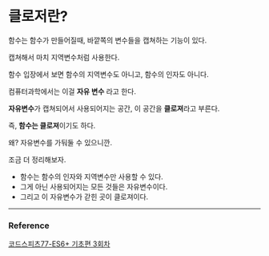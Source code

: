 # 클로저란?

함수는 함수가 만들어질때, 바깥쪽의 변수들을 캡쳐하는 기능이 있다.

캡쳐해서 마치 지역변수처럼 사용한다.

함수 입장에서 보면 함수의 지역변수도 아니고, 함수의 인자도 아니다.

컴퓨터과학에서는 이걸 **자유 변수** 라고 한다.

**자유변수**가 캡쳐되어서 사용되어지는 공간, 이 공간을 **클로져**라고 부른다.

즉, **함수는 클로져**이기도 하다.

왜? 자유변수를 가둬둘 수 있으니깐.

조금 더 정리해보자.

- 함수는 함수의 인자와 지역변수만 사용할 수 있다.
- 그게 아닌 사용되어지는 모든 것들은 자유변수이다.
- 그리고 이 자유변수가 갇힌 곳이 클로져이다.

---

### Reference

[코드스피츠77-ES6+ 기초편 3회차](https://www.youtube.com/watch?v=xTaCosid1-k&list=PLBNdLLaRx_rIF3jAbhliedtfixePs5g2q&index=4)

